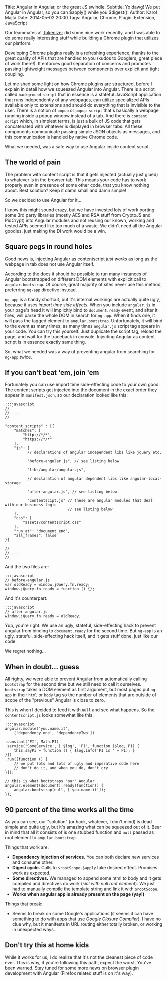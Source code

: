 Title: Angular in Angular, or the great JS swindle.
Subtitle: Yo dawg! We put Angular in Angular, so you can $apply() while you $digest()!
Author: Karol Majta
Date: 2014-05-02 20:00 
Tags: Angular, Chrome, Plugin, Extension, JavaScript


Our teammates at [Tokenizer](http://tokenizer.com) did some nice work recently,
and I was able to do some really interesting stuff while building a Chrome
plugin that utilizes our platform.

Developing Chrome plugins really is a refreshing experience, thanks to
the great quality of APIs that are handled to you (kudos to Googlers,
great piece of work there!). It enforces good separation of concerns and
promotes passing lightweight messages between components over explicit
and tight coupling.

Let me shed some light on how Chrome plugins are structured, before I
explain in detail how we squeezed Angular into Angular. There is a
script called `background script` that in essence is a stateful JavaScript
application that runs independently of any webpages, can utilize
specialized APIs available only to extensions and should do everything
that is invisible to the user. There is a notion of `popup` or `popup script`
that's basically a webpage running inside a popup window instead of a
tab. And there is `content script` which, in simplest terms, is just a
bulk of JS code that gets concatenated with whatever is displayed in
browser tabs. All these components communicate passing simple JSON
objects as messages, and this communication is handled by native
Chrome code.

What we needed, was a safe way to use Angular inside content script.


## The world of pain

The problem with content script is that it gets injected (actually
just glued) to whatever is in the browser tab. This means your code
has to work properly even in presence of some other code, that you
know nothing about. Best solution? Keep it damn small and damn simple!

So we decided to use Angular for it...

I know this might sound crazy, but we have invested lots of work
porting some 3rd party libraries (mostly AES and RSA stuff from
CryptoJS and PidCrypt) into Angular modules and not reusing our
known, working and tested APIs seemed like too much of a waste.
We didn't need all the Angular goodies, just making the DI
work would be a win.


## Square pegs in round holes

Good news is, injecting Angular as contentscript *just works* as long
as the webpage in tab does not use Angular itself.

According to the docs it should be possible to run many instances of
Angular bootstrapped on different DOM elements with explicit call to
`angular.bootstrap`. Of course, great majority of sites never use this
method, preferring `ng-app` directive instead.

`ng-app` is a handy shortcut, but it's internal workings are actually
quite ugly, because it uses *import time side effects*. When you include
`angular.js` in your page's head it will implicitly bind to `document.ready`
event, and after it fires, will parse the whole DOM in search for `ng-app`.
When it finds one, it will pass the tagged element to `angular.bootstrap`.
Unfortunately, it will bind to the event as many times, as many times
`angular.js` script tag appears in your code. You can try this yourself.
Just duplicate the script tag, reload the page, and wait for the traceback
in console. Injecting Angular as content script is in essence exactly
same thing.

So, what we needed was a way of preventing angular from searching for `ng-app`
twice.


## If you can't beat 'em, join 'em

Fortunately you can use import time side-effecting code to your own good.
The content scripts get injected into the document in the exact order they
appear in `manifest.json`, so our declaration looked like this:

    :::javascript
    //
    // ...
    //

    "content_scripts" : [{
        "matches": [
            "http://*/*",
            "https://*/*"
        ],
        "js": [
              // declarations of angular independent libs like jquery etc.

              "before-angular.js", // see listing below

              "libs/angular/angular.js",

              // declaration of angular dependent libs like angular-local-storage

              "after-angular.js", // see listing below

              "contentscipt.js" // these are angular modules that deal with our business logic
                                // see listing below
        ],
        "css": [
            "assets/contentscript.css"
        ],
        "run_at": "document_end",
        "all_frames": false
    }]

    //
    // ...
    //

And the two files are:

    :::javascript
    // before-angular.js
    var oldReady = window.jQuery.fn.ready;
    window.jQuery.fn.ready = function () {};

And it's counterpart:

    :::javascript
    // after-angular.js
    window.jQuery.fn.ready = oldReady;

Yup, you're right. We use an ugly, stateful, side-effecting hack to prevent
angular from binding to `document.ready` for the second time. But `ng-app` is
an ugly, stateful, side-effecting hack itself, and it gets stuff done, just
like our code.

We regret nothing...


## When in doubt... guess

All righty, we were able to prevent Angular from automatically calling `bootstrap`
for the second time but we still need to call it ourselves. `bootstrap` takes a
DOM element as first argument, but most pages put `ng-app` in their `html` or
`body` tag so the number of elements that are outside of scope of the "previous"
Angular is close to zero.

This is when I decided to feed it with `null` and see what happens. So the
`contentscript.js` looks somewhat like this.

    :::javascript
    angular.module('you.name.it',
        ['dependency.one', 'dependencyTwo'])

    .constant('PI', Math.PI)
    .service('SomeService', ['$log', 'PI', function ($log, PI) {
        this.sayPi = function () { $log.info('PI is ' + PI); }
    }])
    .run([function () {
        // we put lots and lots of ugly and imperative code here
        // don't do it, and when you do, don't cry
    }]);

    // this is what bootstraps "our" Angular
    angular.element(document).ready(function() {
        angular.bootstrap(null, ['you.name.it']);
    });


## 90 percent of the time works all the time

As you can see, our "solution" (or hack, whatever, I don't mind) is dead simple
and quite ugly, but it's amazing what can be squeezed out of it. Bear in mind that
all it consists of is one stubbed function and `null` passed as root element to
`angular.bootstrap`.

Things that work are:

- **Dependency injection of services.** You can both declare new services
  and consume other.
- **Digest cycle.** Calls to `$rootScope.$apply` take desired effect.
  Promises work as expected.
- **Some directives.** We managed to append some html to body and it gets
  compiled and directives do work (*sic! with null root element*). We just
  had to manually compile the template string and link it with `$rootScope`.
- **Works when angular app is already present on the page (yay!)**

Things that break:

- Seems to break on some Google's applications (it seems it can have something
  to do with apps that use *Google Closure Compiler*). I have no clue why,
  but it manifests in URL routing either totally broken, or working in unexpected
  ways.


## Don't try this at home kids

While it works for us, I do realize that it's not the cleanest piece of code
ever. This is why, if you're following this path, expect the worst. You've been
warned. Stay tuned for some more news on browser plugin development with Angular
(Firefox related stuff is on it's way).
